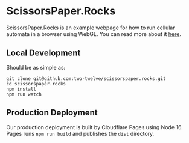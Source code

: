 # ScissorsPaper.Rocks

ScissorsPaper.Rocks is an example webpage for how to run cellular automata in a browser using WebGL. You can read more about it [here](https://twotwelve.uk/blog/rock-paper-scissors/).



## Local Development

Should be as simple as:

```
git clone git@github.com:two-twelve/scissorspaper.rocks.git
cd scissorspaper.rocks
npm install
npm run watch
```



## Production Deployment

Our production deployment is built by Cloudflare Pages using Node 16. Pages runs `npm run build` and publishes the `dist` directory.